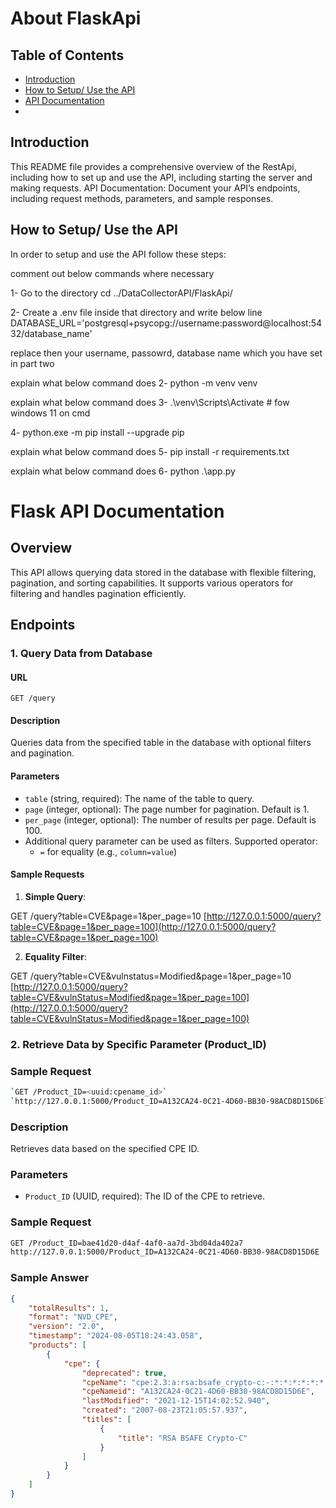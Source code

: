 # About FlaskApi


## Table of Contents
- [Introduction](#introduction)
- [How to Setup/ Use the API](#??)
- [API Documentation](#api-documentation)
- 


## Introduction
This README file provides a comprehensive overview of the RestApi, including how to set up and use the API, including starting the server and making requests. API Documentation: Document your API’s endpoints, including request methods, parameters, and sample responses.


## How to Setup/ Use the API
In order to setup and use the API follow these steps:

comment out below commands where necessary

1- Go to the directory cd ../DataCollectorAPI/FlaskApi/ 

2- Create a .env file inside that directory and write below line
DATABASE_URL='postgresql+psycopg://username:password@localhost:5432/database_name'

replace then your username, passowrd, database name which you have set in part two

explain what below command does
2- python -m venv venv 

explain what below command does
3- .\venv\Scripts\Activate   # fow windows 11 on cmd

4- python.exe -m pip install --upgrade pip 

explain what below command does
5- pip install -r requirements.txt 

explain what below command does
6- python .\app.py



# Flask API Documentation

## Overview

This API allows querying data stored in the database with flexible filtering, pagination, and sorting capabilities. It supports various operators for filtering and handles pagination efficiently.

## Endpoints

### 1. Query Data from Database

#### URL

`GET /query`

#### Description

Queries data from the specified table in the database with optional filters and pagination.

#### Parameters

- `table` (string, required): The name of the table to query.
- `page` (integer, optional): The page number for pagination. Default is 1.
- `per_page` (integer, optional): The number of results per page. Default is 100.
- Additional query parameter can be used as filters. Supported operator:
  - `=` for equality (e.g., `column=value`)


#### Sample Requests

1. **Simple Query**:

GET /query?table=CVE&page=1&per_page=10
[http://127.0.0.1:5000/query?table=CVE&page=1&per_page=100](http://127.0.0.1:5000/query?table=CVE&page=1&per_page=100)




2. **Equality Filter**:

GET /query?table=CVE&vulnstatus=Modified&page=1&per_page=10
[http://127.0.0.1:5000/query?table=CVE&vulnStatus=Modified&page=1&per_page=100](http://127.0.0.1:5000/query?table=CVE&vulnStatus=Modified&page=1&per_page=100)



### 2. Retrieve Data by Specific Parameter (Product_ID)

### Sample Request
```bash
`GET /Product_ID=<uuid:cpename_id>`
`http://127.0.0.1:5000/Product_ID=A132CA24-0C21-4D60-BB30-98ACD8D15D6E`
```

### Description
Retrieves data based on the specified CPE ID.

### Parameters
- `Product_ID` (UUID, required): The ID of the CPE to retrieve.

### Sample Request
```bash
GET /Product_ID=bae41d20-d4af-4af0-aa7d-3bd04da402a7
http://127.0.0.1:5000/Product_ID=A132CA24-0C21-4D60-BB30-98ACD8D15D6E
```

### Sample Answer

```json
{
    "totalResults": 1,
    "format": "NVD_CPE",
    "version": "2.0",
    "timestamp": "2024-08-05T18:24:43.058",
    "products": [
        {
            "cpe": {
                "deprecated": true,
                "cpeName": "cpe:2.3:a:rsa:bsafe_crypto-c:-:*:*:*:*:*:*:*",
                "cpeNameid": "A132CA24-0C21-4D60-BB30-98ACD8D15D6E",
                "lastModified": "2021-12-15T14:02:52.940",
                "created": "2007-08-23T21:05:57.937",
                "titles": [
                    {
                        "title": "RSA BSAFE Crypto-C"
                    }
                ]
            }
        }
    ]
}
```
